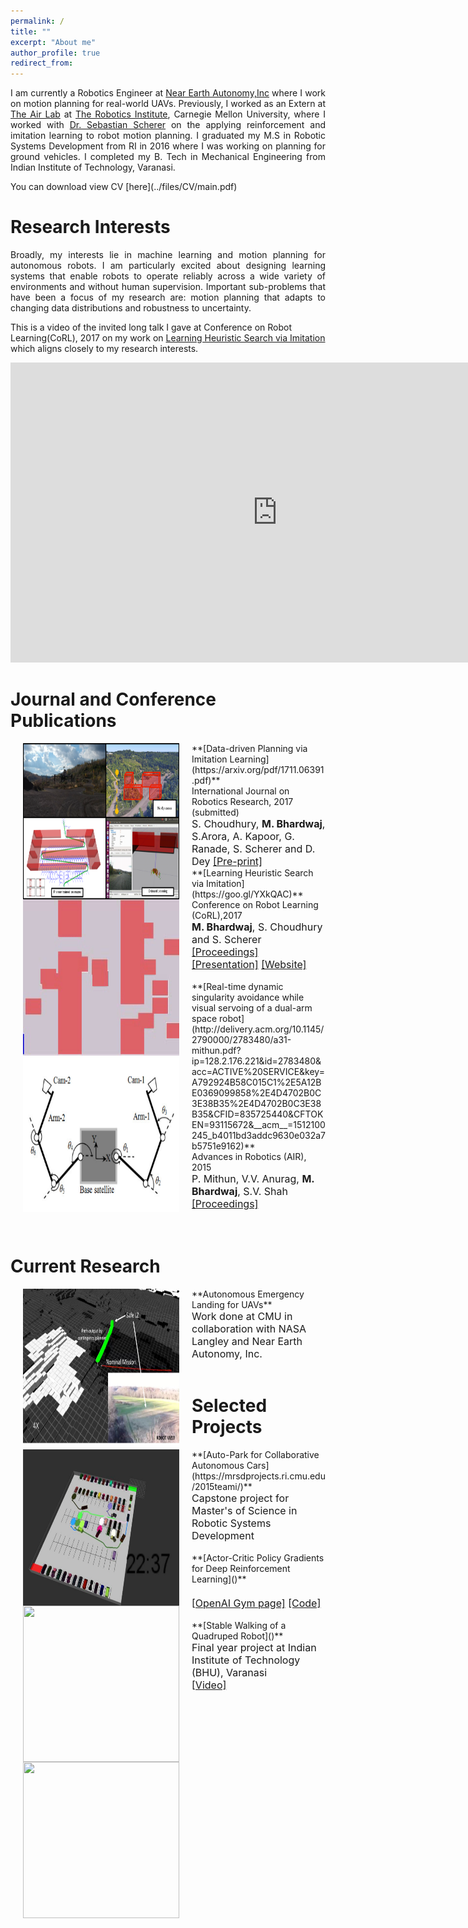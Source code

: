 ```yaml
---
permalink: /
title: ""
excerpt: "About me"
author_profile: true
redirect_from: 
---
```

<p align="justify"> 
I am currently a Robotics Engineer at <a href="http://www.nearearth.aero/">Near Earth Autonomy,Inc</a> where I work on motion planning for real-world UAVs. Previously, I worked as an Extern at <a href="https://www.ri.cmu.edu/robotics-area/air-lab/">The Air Lab</a> at <a href="https://www.ri.cmu.edu/">The Robotics Institute</a>, Carnegie Mellon University, where I worked with <a href="https://www.ri.cmu.edu/ri-faculty/sebastian-scherer/">Dr. Sebastian Scherer</a> on the applying reinforcement and imitation learning to robot motion planning. I graduated my M.S in Robotic Systems Development from RI in 2016 where I was working on planning for ground vehicles. I completed my B. Tech in Mechanical Engineering from Indian Institute of Technology, Varanasi.
</p>
You can download view CV [here](../files/CV/main.pdf)

Research Interests
======
<p align="justify">
Broadly, my interests lie in machine learning and motion planning for autonomous robots. I am particularly excited about designing learning systems that enable robots to operate reliably across a wide variety of environments and without human supervision. Important sub-problems that have been a focus of my research are: motion planning that adapts to changing data distributions and robustness to uncertainty. </p>     

This is a video of the invited long talk I gave at Conference on Robot Learning(CoRL), 2017 on my work on [Learning Heuristic Search via Imitation](https://mohakbhardwaj.github.io/SaIL/) which aligns closely to my research interests.
<iframe width="854" height="480" src="https://www.youtube.com/embed/OFmWo36N98U" frameborder="0" gesture="media" allow="encrypted-media" allowfullscreen></iframe>
<br>

Journal and Conference Publications
======

<img src="images/data_driven_planning.png" alt="" width="250" height="250" align="left" hspace="20">
**[Data-driven Planning via Imitation Learning](https://arxiv.org/pdf/1711.06391.pdf)**<br>
International Journal on Robotics Research, 2017 (submitted)<br>
<font size="3">S. Choudhury, <b>M. Bhardwaj</b>, S.Arora, A. Kapoor, G. Ranade, S. Scherer and D. Dey <a href="https://arxiv.org/abs/1711.06391">[Pre-print]</a></font>
<br>

<img src="images/gap_world_sail.gif" alt="" width="250" height="250" align="left" hspace="20">
**[Learning Heuristic Search via Imitation](https://goo.gl/YXkQAC)**<br>
Conference on Robot  Learning (CoRL),2017<br>
<font size = "3"> <b>M. Bhardwaj</b>, S. Choudhury and S. Scherer <br> 
<a href="http://proceedings.mlr.press/v78/bhardwaj17a/bhardwaj17a.pdf">[Proceedings]</a> <a href="../files/corl_ppt.pdf">[Presentation]</a> <a href="https://goo.gl/YXkQAC">[Website]</a></font>
 <br>
 <br>

<img src="images/visual_servoing.png" alt="" width="250" height="250" align="left" hspace="20">
**[Real-time dynamic singularity avoidance while visual servoing of a dual-arm space robot](http://delivery.acm.org/10.1145/2790000/2783480/a31-mithun.pdf?ip=128.2.176.221&id=2783480&acc=ACTIVE%20SERVICE&key=A792924B58C015C1%2E5A12BE0369099858%2E4D4702B0C3E38B35%2E4D4702B0C3E38B35&CFID=835725440&CFTOKEN=93115672&__acm__=1512100245_b4011bd3addc9630e032a7b5751e9162)**<br>
Advances in Robotics (AIR), 2015 <br>
<font size="3">P. Mithun, V.V. Anurag, <b>M. Bhardwaj</b>, S.V. Shah<br>
<a href="https://dl.acm.org/citation.cfm?id=2783480">[Proceedings]</a></font> 
<br>
<br>

<br>

Current Research
======
<img src="images/uasc_phase_1.png" alt="" width="250" height="250" align="left" hspace="20">
**Autonomous Emergency Landing for UAVs**<br>
<font size="3">Work done at CMU in collaboration with NASA Langley and Near Earth Autonomy, Inc.</font>
<br>

<br>

Selected Projects
======
<img src="images/autopark_sim.png" alt="" width="250" height="250" align="left" hspace="20">
**[Auto-Park for Collaborative Autonomous Cars](https://mrsdprojects.ri.cmu.edu/2015teami/)**<br>
<font size="3">Capstone project for Master's of Science in Robotic Systems Development</font>
<br>
<br>

<img src="images/mstile-150x150.png" alt="" width="250" height="250" align="left" hspace="20">
**[Actor-Critic Policy Gradients for Deep Reinforcement Learning]()**<br>
<font size="3"><br>
<a href="https://goo.gl/CcdPo3">[OpenAI Gym page]</a> <a href="https://goo.gl/lzGQjW">[Code]</a></font>
<br>
<br>

<img src="images/mstile-150x150.png" alt="" width="250" height="250" align="left" hspace="20">
**[Stable Walking of a Quadruped Robot]()**<br>
<font size="3">Final year project at Indian Institute of Technology (BHU), Varanasi<br>
<a href="https://youtu.be/EP8euqNGV60">[Video]</a>
<br>
<br>





